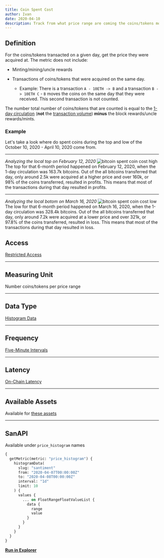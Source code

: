 ```yaml
---
title: Coin Spent Cost
author: Ivan
date: 2020-04-10
description: Track from what price range are coming the coins/tokens moved on a given day
---
```


## Definition

For the coins/tokens transacted on a given day, get the price they were acquired
at. The metric does not include:

- Minting/mining/uncle rewards
- Transactions of coins/tokens that were acquired on the same day.

  - Example: There is a transaction `A - 10ETH -> B` and a transaction
    `B -> 10ETH C` - `B` moves the coins on the same day that they were received.
    This second transaction is not counted.

The number total number of coins/tokens that are counted is equal to the [1-day
circulation](/metrics/circulation) (**not** the [transaction
volume](/metrics/transaction-volume)) **minus** the block rewards/uncle
rewards/mints.

### Example

Let's take a look where do spent coins during the top and low of the October 10,
2020 - April 10, 2020 come from.

---

_Analyzing the local top on February 12, 2020_ ![bitcoin spent coin cost
high](bitcoin-spent-coin-cost-high2.png) The top for that 6-month period
happened on February 12, 2020, when the 1-day circulation was 163.7k bitcoins.
Out of the all bitcoins transferred that day, only around 2.5k were acquired at
a higher price and over 160k, or 98% of the coins transferred, resulted in
profits. This means that most of the transactions during that day resulted in
profits.

---

_Analyzing the local botom on March 16, 2020_ ![bitcoin spent coin cost
low](bitcoin-spent-coin-cost-low2.png) The low for that 6-month period happened
on March 16, 2020, when the 1-day circulation was 328.4k bitcoins. Out of the
all bitcoins transferred that day, only around 7.2k were acquired at a lower
price and over 321k, or 97.8% of the coins transferred, resulted in loss. This
means that most of the transactions during that day resulted in loss.

## Access

[Restricted Access](/metrics/details/access#restricted-access)

---

## Measuring Unit

Number coins/tokens per price range

---

## Data Type

[Histogram Data](/metrics/details/data-type#histogram-data)

---

## Frequency

[Five-Minute Intervals](/metrics/details/frequency#five-minute-frequency)

---

## Latency

[On-Chain Latency](/metrics/details/latency#on-chain-latency)

---

## Available Assets

Available for [these assets](<https://api.santiment.net/graphiql?query=%7B%0A%20%20getMetric(metric%3A%20%22price_histogram%22)%20%7B%0A%20%20%20%20metadata%20%7B%0A%20%20%20%20%20%20availableSlugs%0A%20%20%20%20%7D%0A%20%20%7D%0A%7D%0A>)

---

## SanAPI

Available under `price_histogram` names

```graphql
{
  getMetric(metric: "price_histogram") {
    histogramData(
      slug: "santiment"
      from: "2020-04-07T00:00:00Z"
      to: "2020-04-08T00:00:00Z"
      interval: "1d"
      limit: 10
    ) {
      values {
        ... on FloatRangeFloatValueList {
          data {
            range
            value
          }
        }
      }
    }
  }
}
```

**[Run in Explorer](<https://api.santiment.net/graphiql?variables=&query=%7B%0A%20%20getMetric(metric%3A%20%22price_histogram%22)%20%7B%0A%20%20%20%20histogramData(%0A%20%20%20%20%20%20slug%3A%20%22santiment%22%0A%20%20%20%20%20%20from%3A%20%222020-04-07T00%3A00%3A00Z%22%0A%20%20%20%20%20%20to%3A%20%222020-04-08T00%3A00%3A00Z%22%0A%20%20%20%20%20%20interval%3A%20%221d%22%0A%20%20%20%20%20%20limit%3A%2010%0A%20%20%20%20)%20%7B%0A%20%20%20%20%20%20values%20%7B%0A%20%20%20%20%20%20%20%20...%20on%20FloatRangeFloatValueList%20%7B%0A%20%20%20%20%20%20%20%20%20%20data%20%7B%0A%20%20%20%20%20%20%20%20%20%20%20%20range%0A%20%20%20%20%20%20%20%20%20%20%20%20value%0A%20%20%20%20%20%20%20%20%20%20%7D%0A%20%20%20%20%20%20%20%20%7D%0A%20%20%20%20%20%20%7D%0A%20%20%20%20%7D%0A%20%20%7D%0A%7D>)**
